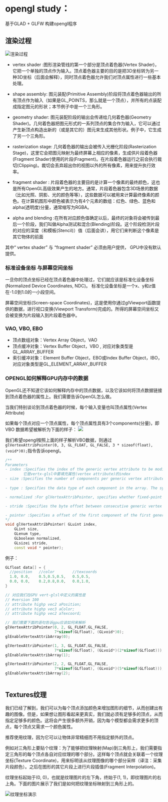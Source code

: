 
# opengl study：

基于GLAD + GLFW 构建opengl程序



## 渲染过程

![渲染过程](https://learnopengl-cn.github.io/img/01/04/pipeline.png)

- vertex shader :图形渲染管线的第一个部分是顶点着色器(Vertex Shader)，它把一个单独的顶点作为输入。顶点着色器主要的目的是把3D坐标转为另一种3D坐标（后面会解释），同时顶点着色器允许我们对顶点属性进行一些基本处理。

- shape assembly: 图元装配(Primitive Assembly)阶段将顶点着色器输出的所有顶点作为输入（如果是GL_POINTS，那么就是一个顶点），并所有的点装配成指定图元的形状；本节例子中是一个三角形。

- geometry shader: 图元装配阶段的输出会传递给几何着色器(Geometry Shader)。几何着色器把图元形式的一系列顶点的集合作为输入，它可以通过产生新顶点构造出新的（或是其它的）图元来生成其他形状。例子中，它生成了另一个三角形。

- rasterization stage: 几何着色器的输出会被传入光栅化阶段(Rasterization Stage)，这里它会把图元映射为最终屏幕上相应的像素，生成供片段着色器(Fragment Shader)使用的片段(Fragment)。在片段着色器运行之前会执行裁切(Clipping)。裁切会丢弃超出你的视图以外的所有像素，用来提升执行效率。

- fragment shader : 片段着色器的主要目的是计算一个像素的最终颜色，这也是所有OpenGL高级效果产生的地方。通常，片段着色器包含3D场景的数据（比如光照、阴影、光的颜色等等），这些数据可以被用来计算最终像素的颜色。在计算机图形中颜色被表示为有4个元素的数组：红色、绿色、蓝色和alpha(透明度)分量，通常缩写为RGBA。

- alpha and blending :在所有对应颜色值确定以后，最终的对象将会被传到最后一个阶段，我们叫做Alpha测试和混合(Blending)阶段。这个阶段检测片段的对应的深度（和模板(Stencil)）值（后面会讲），用它们来判断这个像素是其它物体的前面

其中“ vertex shader” 与 “fragment shader” 必须由用户提供， GPU中没有默认提供。

### 标准设备坐标 与屏幕空间坐标


一旦你的顶点坐标已经在顶点着色器中处理过，它们就应该是标准化设备坐标(Normalized Device Coordinates, NDC)。 标准化设备坐标是一个x、y和z值在-1.0到1.0的一小段空间。

屏幕空间坐标(Screen-space Coordinates)，这是使用你通过glViewport函数提供的数据，进行视口变换(Viewport Transform)完成的。所得的屏幕空间坐标又会被变换为片段输入到片段着色器中。

### VAO, VBO, EBO

- 顶点数组对象：Vertex Array Object，VAO
- 顶点缓冲对象：Vertex Buffer Object，VBO , 对应对象类型是GL_ARRAY_BUFFER
- 索引缓冲对象：Element Buffer Object，EBO或Index Buffer Object，IBO， 对应对象类型是GL_ELEMENT_ARRAY_BUFFER

### OPENGL如何解释GPU内存中的数据

OpenGL还不知道它该如何解释内存中的顶点数据，以及它该如何将顶点数据链接到顶点着色器的属性上。我们需要告诉OpenGL怎么做。

当我们特别谈论到顶点着色器的时候，每个输入变量也叫顶点属性(Vertex Attribute)

如果每个顶点对应一个顶点属性，每个顶点属性具有3个components(分量)，即VBO 数据希望被解析为下面的样子：
![](https://learnopengl-cn.github.io/img/01/04/vertex_attribute_pointer.png)

我们希望opengl按照上面的样子解析VBO数据，则通过`glVertexAttribPointer(0, 3, GL_FLOAT, GL_FALSE, 3 * sizeof(float), (void*)0);`指令告诉opengl。

```c++
/**
Parameters
- index :Specifies the index of the generic vertex attribute to be modified.
        它是vertx-glsl中要填充属性(vertex attribute)的index
- size :Specifies the number of components per generic vertex attribute. Must be 1, 2, 3, 4. Additionally, the symbolic constant GL_BGRA is accepted by glVertexAttribPointer. The initial value is 4.
        
- type : Specifies the data type of each component in the array. The symbolic constants GL_BYTE, GL_UNSIGNED_BYTE, GL_SHORT, GL_UNSIGNED_SHORT, GL_INT, and GL_UNSIGNED_INT are accepted by glVertexAttribPointer and glVertexAttribIPointer. Additionally GL_HALF_FLOAT, GL_FLOAT, GL_DOUBLE, GL_FIXED, GL_INT_2_10_10_10_REV, GL_UNSIGNED_INT_2_10_10_10_REV and GL_UNSIGNED_INT_10F_11F_11F_REV are accepted by glVertexAttribPointer. GL_DOUBLE is also accepted by glVertexAttribLPointer and is the only token accepted by the type parameter for that function. The initial value is GL_FLOAT.

- normalized :For glVertexAttribPointer, specifies whether fixed-point data values should be normalized (GL_TRUE) or converted directly as fixed-point values (GL_FALSE) when they are accessed.

- stride :Specifies the byte offset between consecutive generic vertex attributes. If stride is 0, the generic vertex attributes are understood to be tightly packed in the array. The initial value is 0.

- pointer :Specifies a offset of the first component of the first generic vertex attribute in the array in the data store of the buffer currently bound to the GL_ARRAY_BUFFER target. The initial value is 0.
*/
void glVertexAttribPointer(	GLuint index,
 	GLint size,
 	GLenum type,
 	GLboolean normalized,
 	GLsizei stride,
 	const void * pointer);
```

例子：
```c++
GLfloat data[] = {
  //position   //color        //texcoords
  1.0, 0.0,    0.5,0.5,0.5,   0.5,0.5,   
  0.0, 0.0,    0.2,0.8,0.0,   0.0,1.0,   
}

// 对应我们在GPU vert-glsl中定义的属性是
// #version 100
// attribute highp vec2 aPosition;
// attribute highp vec3 aColor;
// attribute highp vec2 aTexcoord;

// 我们需要下面的语句告诉gpu应该如何来解析
glVertexAttribPointer(0, 2, GL_FLOAT,GL_FALSE,
                      7*sizeof(GLfloat), (GLvoid*)0);
glEnableVertexAttribArray(0);

glVertexAttribPointer(1, 3, GL_FLOAT,GL_FALSE,
                      7*sizeof(GLfloat), (GLvoid*)(2*sizeof(GLfloat)));
glEnableVertexAttribArray(1);

glVertexAttribPointer(2, 2, GL_FLOAT,GL_FALSE,
                      7*sizeof(GLfloat), (GLvoid*)(5*sizeof(GLfloat)));
glEnableVertexAttribArray(2);                    
                      
```


## Textures纹理

我们已经了解到，我们可以为每个顶点添加颜色来增加图形的细节，从而创建出有趣的图像。但是，如果想让图形看起来更真实，我们就必须有足够多的顶点，从而指定足够多的颜色。这将会产生很多额外开销，因为每个模型都会需求更多的顶点，每个顶点又需求一个颜色属性。

推荐使用纹理，因为它可以让物体非常精细而不用指定额外的顶点。

例如对三角形上要贴个纹理：为了能够把纹理映射(Map)到三角形上，我们需要指定三角形的每个顶点各自对应纹理的哪个部分。这样每个顶点就会关联着一个纹理坐标(Texture Coordinate)，用来标明该从纹理图像的哪个部分采样（译注：采集片段颜色）。之后在图形的其它片段上进行片段插值(Fragment Interpolation)。

纹理坐标起始于(0, 0)，也就是纹理图片的左下角，终始于(1, 1)，即纹理图片的右上角。下面的图片展示了我们是如何把纹理坐标映射到三角形上的。

![纹理坐标演示](https://learnopengl-cn.github.io/img/01/06/tex_coords.png)




